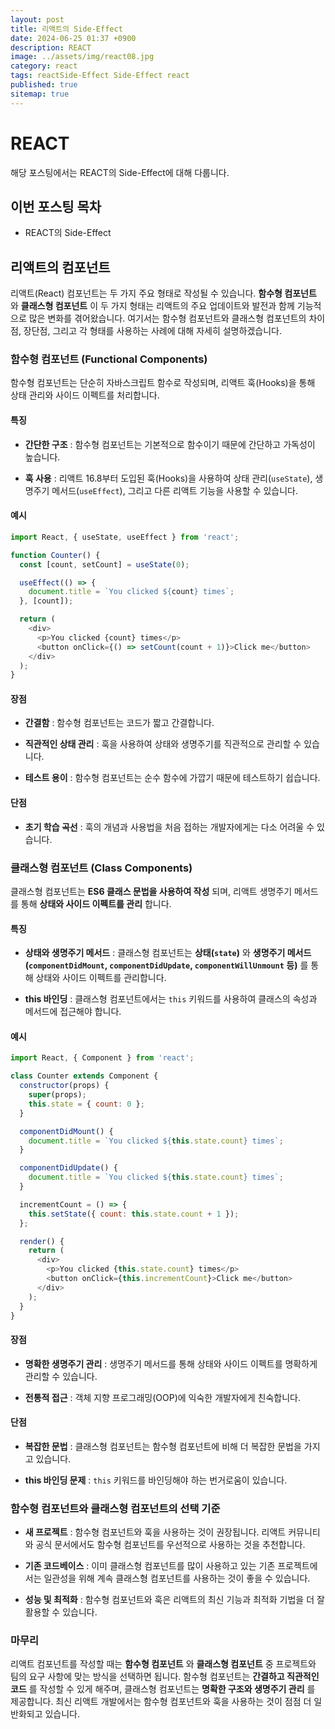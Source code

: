 ```yaml
---
layout: post
title: 리액트의 Side-Effect
date: 2024-06-25 01:37 +0900
description: REACT
image: ../assets/img/react08.jpg
category: react
tags: reactSide-Effect Side-Effect react
published: true
sitemap: true
---
```


# REACT
해당 포스팅에서는 REACT의 Side-Effect에 대해 다룹니다.  <br />


## __이번 포스팅 목차__
* REACT의 Side-Effect <br/>

## __리액트의 컴포넌트__<br/>
리액트(React) 컴포넌트는 두 가지 주요 형태로 작성될 수 있습니다. __함수형 컴포넌트__ 와 __클래스형 컴포넌트__ 이 두 가지 형태는 리액트의 주요 업데이트와 발전과 함께 기능적으로 많은 변화를 겪어왔습니다. 여기서는 함수형 컴포넌트와 클래스형 컴포넌트의 차이점, 장단점, 그리고 각 형태를 사용하는 사례에 대해 자세히 설명하겠습니다.

### __함수형 컴포넌트 (Functional Components)__
함수형 컴포넌트는 단순히 자바스크립트 함수로 작성되며, 리액트 훅(Hooks)을 통해 상태 관리와 사이드 이펙트를 처리합니다.

#### __특징__

* __간단한 구조__ : 함수형 컴포넌트는 기본적으로 함수이기 때문에 간단하고 가독성이 높습니다.

* __훅 사용__ : 리액트 16.8부터 도입된 훅(Hooks)을 사용하여 상태 관리(`useState`), 생명주기 메서드(`useEffect`), 그리고 다른 리액트 기능을 사용할 수 있습니다.
  
#### __예시__

```javascript
import React, { useState, useEffect } from 'react';

function Counter() {
  const [count, setCount] = useState(0);

  useEffect(() => {
    document.title = `You clicked ${count} times`;
  }, [count]);

  return (
    <div>
      <p>You clicked {count} times</p>
      <button onClick={() => setCount(count + 1)}>Click me</button>
    </div>
  );
}
```

#### __장점__

* __간결함__ : 함수형 컴포넌트는 코드가 짧고 간결합니다.

* __직관적인 상태 관리__ : 훅을 사용하여 상태와 생명주기를 직관적으로 관리할 수 있습니다.

* __테스트 용이__ : 함수형 컴포넌트는 순수 함수에 가깝기 때문에 테스트하기 쉽습니다.

#### __단점__

* __초기 학습 곡선__ : 훅의 개념과 사용법을 처음 접하는 개발자에게는 다소 어려울 수 있습니다.

### __클래스형 컴포넌트 (Class Components)__
클래스형 컴포넌트는 __ES6 클래스 문법을 사용하여 작성__ 되며, 리액트 생명주기 메서드를 통해 __상태와 사이드 이펙트를 관리__ 합니다.

#### __특징__

* __상태와 생명주기 메서드__ : 클래스형 컴포넌트는 __상태(`state`)__ 와 __생명주기 메서드(`componentDidMount`, `componentDidUpdate`, `componentWillUnmount` 등)__ 를 통해 상태와 사이드 이펙트를 관리합니다.

* __this 바인딩__ : 클래스형 컴포넌트에서는 `this` 키워드를 사용하여 클래스의 속성과 메서드에 접근해야 합니다.
  
#### __예시__

```javascript
import React, { Component } from 'react';

class Counter extends Component {
  constructor(props) {
    super(props);
    this.state = { count: 0 };
  }

  componentDidMount() {
    document.title = `You clicked ${this.state.count} times`;
  }

  componentDidUpdate() {
    document.title = `You clicked ${this.state.count} times`;
  }

  incrementCount = () => {
    this.setState({ count: this.state.count + 1 });
  };

  render() {
    return (
      <div>
        <p>You clicked {this.state.count} times</p>
        <button onClick={this.incrementCount}>Click me</button>
      </div>
    );
  }
}
```

#### __장점__

* __명확한 생명주기 관리__ : 생명주기 메서드를 통해 상태와 사이드 이펙트를 명확하게 관리할 수 있습니다.

* __전통적 접근__ : 객체 지향 프로그래밍(OOP)에 익숙한 개발자에게 친숙합니다.

#### __단점__

* __복잡한 문법__ : 클래스형 컴포넌트는 함수형 컴포넌트에 비해 더 복잡한 문법을 가지고 있습니다.

* __this 바인딩 문제__ : `this` 키워드를 바인딩해야 하는 번거로움이 있습니다.

### __함수형 컴포넌트와 클래스형 컴포넌트의 선택 기준__

* __새 프로젝트__ : 함수형 컴포넌트와 훅을 사용하는 것이 권장됩니다. 리액트 커뮤니티와 공식 문서에서도 함수형 컴포넌트를 우선적으로 사용하는 것을 추천합니다.

* __기존 코드베이스__ : 이미 클래스형 컴포넌트를 많이 사용하고 있는 기존 프로젝트에서는 일관성을 위해 계속 클래스형 컴포넌트를 사용하는 것이 좋을 수 있습니다.

* __성능 및 최적화__ : 함수형 컴포넌트와 훅은 리액트의 최신 기능과 최적화 기법을 더 잘 활용할 수 있습니다.

### __마무리__
리액트 컴포넌트를 작성할 때는 __함수형 컴포넌트__ 와 __클래스형 컴포넌트__ 중 프로젝트와 팀의 요구 사항에 맞는 방식을 선택하면 됩니다. 함수형 컴포넌트는 __간결하고 직관적인 코드__ 를 작성할 수 있게 해주며, 클래스형 컴포넌트는 __명확한 구조와 생명주기 관리__ 를 제공합니다. 최신 리액트 개발에서는 함수형 컴포넌트와 훅을 사용하는 것이 점점 더 일반화되고 있습니다.